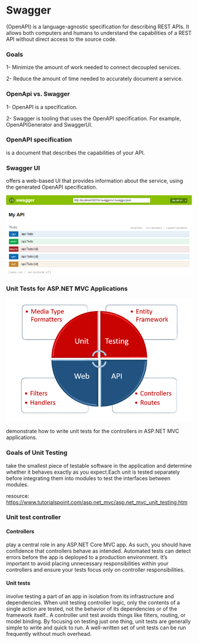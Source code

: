 # Swagger 

(OpenAPI) is a language-agnostic specification for describing REST APIs. It allows both computers and humans to understand the capabilities of a REST API without direct access to the source code.

### Goals

1- Minimize the amount of work needed to connect decoupled services.

2- Reduce the amount of time needed to accurately document a service.

### OpenApi vs. Swagger

1- OpenAPI is a specification.

2- Swagger is tooling that uses the OpenAPI specification. For example, OpenAPIGenerator and SwaggerUI.

### OpenAPI specification

is a document that describes the capabilities of your API.

### Swagger UI 

offers a web-based UI that provides information about the service, using the generated OpenAPI specification. 

![](swagger-ui.png)

### Unit Tests for ASP.NET MVC Applications

![](web-api-unit-testing.png)

demonstrate how to  write unit tests for the controllers in ASP.NET MVC applications. 

### Goals of Unit Testing

take the smallest piece of testable software in the application and determine whether it behaves exactly as you expect.Each unit is tested separately before integrating them into modules to test the interfaces between modules.

resource: https://www.tutorialspoint.com/asp.net_mvc/asp.net_mvc_unit_testing.htm

### Unit test controller

#### Controllers

play a central role in any ASP.NET Core MVC app. As such, you should have confidence that controllers behave as intended. Automated tests can detect errors before the app is deployed to a production environment. It’s important to avoid placing unnecessary responsibilities within your controllers and ensure your tests focus only on controller responsibilities.

#### Unit tests

involve testing a part of an app in isolation from its infrastructure and dependencies. When unit testing controller logic, only the contents of a single action are tested, not the behavior of its dependencies or of the framework itself.. A controller unit test avoids things like filters, routing, or model binding. By focusing on testing just one thing, unit tests are generally simple to write and quick to run. A well-written set of unit tests can be run frequently without much overhead. 



